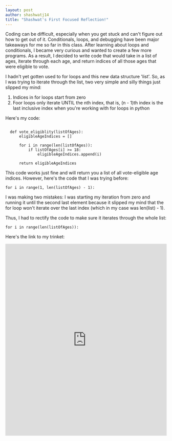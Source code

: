 ```yaml
---
layout: post
author: shashwatj14
title: "Shashwat's First Focused Reflection!"
---
```


Coding can be difficult, especially when you get stuck and can't figure out how to get out of it. Conditionals, loops, and debugging have been major takeaways for me so far in this class. After learning about loops and conditionals, I became very curious and wanted to create a few more programs. As a result, I decided to write code that would take in a list of ages, iterate through each age, and return indices of all those ages that were eligible to vote.

I hadn't yet gotten used to for loops and this new data structure 'list'. So, as I was trying to iterate through the list, two very simple and silly things just slipped my mind:

1. Indices in for loops start from zero
2. Foor loops only iterate UNTIL the nth index, that is, (n - 1)th index is the last inclusive index when you're working with for loops in python 

Here's my code:

```

  def vote_eligiblity(listOfAges):
      eligibleAgeIndices = []

      for i in range(len(listOfAges)):
          if listOfAges[i] >= 18:
              eligibleAgeIndices.append(i)

      return eligibleAgeIndices

```

This code works just fine and will return you a list of all vote-eligible age indices. However, here's the code that I was trying before:

```
for i in range(1, len(listOfAges) - 1):
```

I was making two mistakes: I was starting my iteration from zero and running it until the second last element because it slipped my mind that the for loop won't iterate over the last index (which in my case was len(list) - 1).

Thus, I had to rectify the code to make sure it iterates through the whole list:

```
for i in range(len(listOfAges)):
```

Here's the link to my trinket:

<iframe src="https://trinket.io/embed/python/074a111f55" width="100%" height="600" frameborder="0" marginwidth="0" marginheight="0" allowfullscreen></iframe>


      
